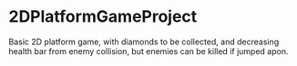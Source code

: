 # 2DPlatformGameProject
Basic 2D platform game, with diamonds to be collected, and decreasing health bar from enemy collision, but enemies can be killed if jumped apon.
